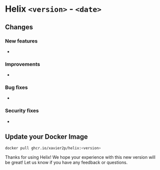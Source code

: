 # Helix `<version>` - `<date>`

## Changes

### New features

+

### Improvements

+

### Bug fixes

+

### Security fixes

+

## Update your Docker Image

```bash
docker pull ghcr.io/xavier2p/helix:<version>
```

Thanks for using Helix!
We hope your experience with this new version will be great!
Let us know if you have any feedback or questions.
